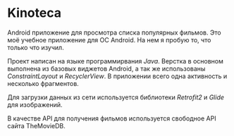 # Kinoteca
Android приложение для просмотра списка популярных фильмов. Это моё учебное приложение для ОС Android. На нем я пробую то, что только что изучил. 

Проект написан на языке программирвания *Java*. Верстка в основном выполнена из базовых виджетов Android, а так же использованы *ConstraintLayout* и *RecyclerView*. В приложении всего одна активность и несколько фрагментов. 

Для загрузки данных из сети используется библиотеки *Retrofit2* и *Glide* для изображений. 

В качестве API для получения фильмов используется свободное API сайта TheMovieDB.
